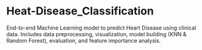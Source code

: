 # Heat-Disease_Classification
End-to-end Machine Learning model to predict Heart Disease using clinical data. Includes data preprocessing, visualization, model building (KNN &amp; Random Forest), evaluation, and feature importance analysis.
